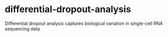 # differential-dropout-analysis
Differential dropout analysis captures biological variation in single-cell RNA sequencing data
